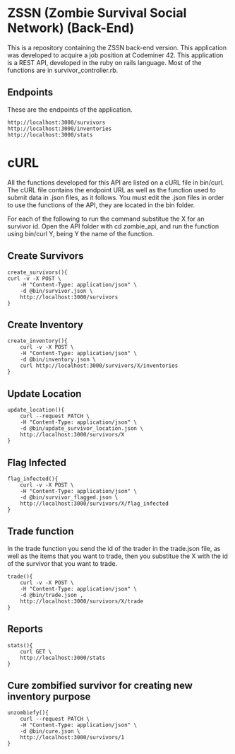 # ZSSN (Zombie Survival Social Network) (Back-End)

This is a repository containing the ZSSN back-end version. This application was developed to acquire a job position at Codeminer 42. This application is a REST API, developed in the ruby on rails language.
Most of the functions are in survivor_controller.rb.

## Endpoints

These are the endpoints of the application.
```
http://localhost:3000/survivors
http://localhost:3000/inventories
http://localhost:3000/stats
```

# cURL 
All the functions developed for this API are listed on a cURL file in bin/curl. The cURL file contains the endpoint URL as well as the function used to submit data in .json files, as it follows. You must edit the .json files in order to use the functions of the API, they are located in the bin folder.

For each of the following to run the command substitue the X for an survivor id. Open the API folder with cd zombie_api, and run the function using bin/curl Y, being Y the name of the function.

## Create Survivors

```
create_survivors(){
curl -v -X POST \
	-H "Content-Type: application/json" \
	-d @bin/survivor.json \
	http://localhost:3000/survivors
}
```

## Create Inventory
```
create_inventory(){
	curl -v -X POST \
	-H "Content-Type: application/json" \
	-d @bin/inventory.json \
	curl http://localhost:3000/survivors/X/inventories	
}
```

## Update Location

```
update_location(){
	curl --request PATCH \
	-H "Content-Type: application/json" \
	-d @bin/update_survivor_location.json \
	http://localhost:3000/survivors/X
}
```

## Flag Infected

```
flag_infected(){
	curl -v -X POST \
	-H "Content-Type: application/json" \
	-d @bin/survivor_flagged.json \
	http://localhost:3000/survivors/X/flag_infected
}
```

## Trade function

In the trade function you send the id of the trader in the trade.json file, as well as the items that you want to trade, then you substitue the X with the id of the survivor that you want to trade.
```
trade(){
	curl -v -X POST \
	-H "Content-Type: application/json" \
	-d @bin/trade.json , 
	http://localhost:3000/survivors/X/trade
}
```
## Reports

```
stats(){
	curl GET \
	http://localhost:3000/stats
}

```
## Cure zombified survivor for creating new inventory purpose

```
unzombiefy(){
	curl --request PATCH \
	-H "Content-Type: application/json" \
	-d @bin/cure.json \
	http://localhost:3000/survivors/1
}
```
